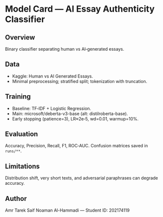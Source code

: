# Model Card — AI Essay Authenticity Classifier

## Overview
Binary classifier separating human vs AI‑generated essays.

## Data
- Kaggle: Human vs AI Generated Essays.
- Minimal preprocessing; stratified split; tokenization with truncation.

## Training
- Baseline: TF‑IDF + Logistic Regression.
- Main: microsoft/deberta-v3-base (alt: distilroberta-base).
- Early stopping (patience=3), LR≈2e‑5, wd=0.01, warmup=10%.

## Evaluation
Accuracy, Precision, Recall, F1, ROC‑AUC. Confusion matrices saved in `runs/**`.

## Limitations
Distribution shift, very short texts, and adversarial paraphrases can degrade accuracy.

## Author
Amr Tarek Saif Noaman Al-Hammadi — Student ID: 202174119
